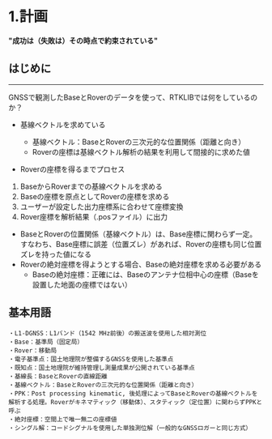 # 1.計画
**"成功は（失敗は）その時点で約束されている"**

## はじめに

---

GNSSで観測したBaseとRoverのデータを使って、RTKLIBでは何をしているのか？  
- 基線ベクトルを求めている
  - 基線ベクトル：BaseとRoverの三次元的な位置関係（距離と向き）
  - Roverの座標は基線ベクトル解析の結果を利用して間接的に求めた値

- Roverの座標を得るまでプロセス
1. BaseからRoverまでの基線ベクトルを求める
2. Baseの座標を原点としてRoverの座標を求める
3. ユーザーが設定した出力座標系に合わせて座標変換
4. Rover座標を解析結果（.posファイル）に出力
- BaseとRoverの位置関係（基線ベクトル）は、Base座標に関わらず一定。すなわち、Base座標に誤差（位置ズレ）があれば、Roverの座標も同じ位置ズレを持った値になる
- Roverの絶対座標を得ようとする場合、Baseの絶対座標を求める必要がある
  - Baseの絶対座標：正確には、Baseのアンテナ位相中心の座標（Baseを設置した地面の座標ではない）

## **基本用語**
```
・L1-DGNSS：L1バンド（1542 MHz前後）の搬送波を使用した相対測位  
・Base：基準局（固定局）  
・Rover：移動局  
・電子基準点：国土地理院が整備するGNSSを使用した基準点  
・既知点：国土地理院が維持管理し測量成果が公開されている基準点  
・基線長：BaseとRoverの直線距離  
・基線ベクトル：BaseとRoverの三次元的な位置関係（距離と向き）  
・PPK：Post processing kinematic, 後処理によってBaseとRoverの基線ベクトルを解析する処理。Roverがキネマティック（移動体）、スタティック（定位置）に関わらずPPKと呼ぶ  
・絶対座標：空間上で唯一無二の座標値  
・シングル解：コードシグナルを使用した単独測位解（一般的なGNSSロガーと同じ方式）
```

##
